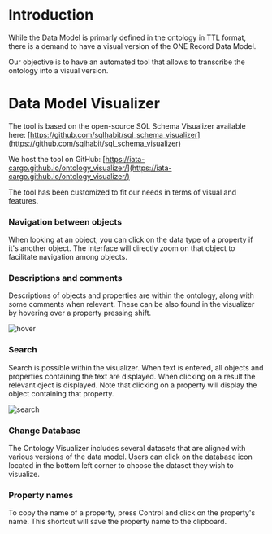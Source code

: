 # Introduction
While the Data Model is primarly defined in the ontology in TTL format, there is a demand to have a visual version of the ONE Record Data Model.

Our objective is to have an automated tool that allows to transcribe the ontology into a visual version.

# Data Model Visualizer
The tool is based on the open-source SQL Schema Visualizer available here: [https://github.com/sqlhabit/sql_schema_visualizer](https://github.com/sqlhabit/sql_schema_visualizer)

We host the tool on GitHub: [https://iata-cargo.github.io/ontology_visualizer/](https://iata-cargo.github.io/ontology_visualizer/)

The tool has been customized to fit our needs in terms of visual and features.

### Navigation between objects
When looking at an object, you can click on the data type of a property if it's another object. The interface will directly zoom on that object to facilitate navigation among objects.

### Descriptions and comments
Descriptions of objects and properties are within the ontology, along with some comments when relevant. These can be also found in the visualizer by hovering over a property pressing shift.

![hover](https://github.com/lambertciata/ONE-Record/assets/58464775/3243253e-343c-4625-9ce1-c22e0dd6c6f3)

### Search
Search is possible within the visualizer. When text is entered, all objects and properties containing the text are displayed. When clicking on a result the relevant oject is displayed. Note that clicking on a property will display the object containing that property.

![search](https://github.com/lambertciata/ONE-Record/assets/58464775/b99dc784-7f33-47bb-a07d-5c051bbd5e45)

### Change Database

The Ontology Visualizer includes several datasets that are aligned with various versions of the data model. Users can click on the database icon located in the bottom left corner to choose the dataset they wish to visualize.

### Property names

To copy the name of a property, press Control and click on the property's name. This shortcut will save the property name to the clipboard.
